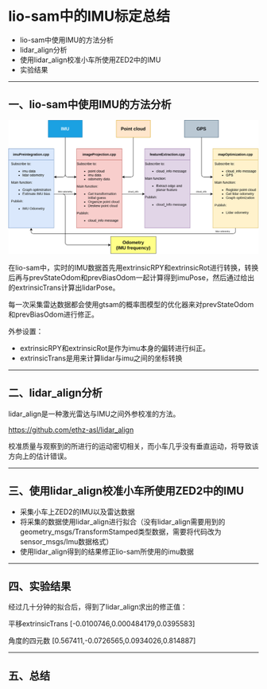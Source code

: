 # lio-sam中的IMU标定总结

- lio-sam中使用IMU的方法分析
- lidar_align分析
- 使用lidar_align校准小车所使用ZED2中的IMU
- 实验结果

---

## 一、lio-sam中使用IMU的方法分析

![](lio-sam代码结构.png)

在lio-sam中，实时的IMU数据首先用extrinsicRPY和extrinsicRot进行转换，转换后再与prevStateOdom和prevBiasOdom一起计算得到imuPose，然后通过给出的extrinsicTrans计算出lidarPose。

每一次采集雷达数据都会使用gtsam的概率图模型的优化器来对prevStateOdom和prevBiasOdom进行修正。

外参设置：
- extrinsicRPY和extrinsicRot是作为imu本身的偏转进行纠正。
- extrinsicTrans是用来计算lidar与imu之间的坐标转换

---

## 二、lidar_align分析

lidar_align是一种激光雷达与IMU之间外参校准的方法。

https://github.com/ethz-asl/lidar_align

校准质量与观察到的所进行的运动密切相关，而小车几乎没有垂直运动，将导致该方向上的估计错误。

---

## 三、使用lidar_align校准小车所使用ZED2中的IMU

- 采集小车上ZED2的IMU以及雷达数据
- 将采集的数据使用lidar_align进行拟合（没有lidar_align需要用到的geometry_msgs/TransformStamped类型数据，需要将代码改为sensor_msgs/Imu数据格式）
- 使用lidar_align得到的结果修正lio-sam所使用的imu数据

---

## 四、实验结果

经过几十分钟的拟合后，得到了lidar_align求出的修正值：

平移extrinsicTrans
[-0.0100746,0.000484179,0.0395583]

角度的四元数
[0.567411,-0.0726565,0.0934026,0.814887]




---

## 五、总结




